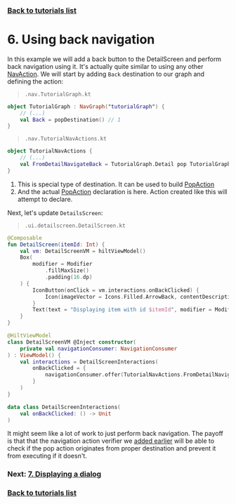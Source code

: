 ### [Back to tutorials list](README.md)

# 6. Using back navigation

In this example we will add a back button to the DetailScreen and perform back navigation using it. 
It's actually quite similar to using any other [NavAction]. We will start by adding `Back` destination to our graph and defining the action:

> `.nav.TutorialGraph.kt`
```kotlin
object TutorialGraph : NavGraph("tutorialGraph") { 
    // (...)
    val Back = popDestination() // 1
}
```

> `.nav.TutorialNavActions.kt`
```kotlin
object TutorialNavActions {
    // (...)
    val FromDetailNavigateBack = TutorialGraph.Detail pop TutorialGraph.Back // 2
}
```
1. This is special type of destination. It can be used to build [PopAction]
2. And the actual [PopAction] declaration is here. Action created like this will attempt to declare.

Next, let's update `DetailsScreen`:

> `.ui.detailscreen.DetailScreen.kt`
```kotlin
@Composable
fun DetailScreen(itemId: Int) {
    val vm: DetailScreenVM = hiltViewModel()
    Box(
        modifier = Modifier
            .fillMaxSize()
            .padding(16.dp)
    ) {
        IconButton(onClick = vm.interactions.onBackClicked) {
            Icon(imageVector = Icons.Filled.ArrowBack, contentDescription = null)
        }
        Text(text = "Displaying item with id $itemId", modifier = Modifier.align(Alignment.Center))
    }
}

@HiltViewModel
class DetailScreenVM @Inject constructor(
    private val navigationConsumer: NavigationConsumer
) : ViewModel() {
    val interactions = DetailScreenInteractions(
        onBackClicked = {
            navigationConsumer.offer(TutorialNavActions.FromDetailNavigateBack)
        }
    )
}

data class DetailScreenInteractions(
    val onBackClicked: () -> Unit
)
```

It might seem like a lot of work to just perform back navigation. 
The payoff is that that the navigation action verifier we [added earlier](04_nav_verifier.md) will be able to check if the pop action 
originates from proper destination and prevent it from executing if it doesn't.

### Next: [7. Displaying a dialog](07_displaying_dialog.md)

### [Back to tutorials list](README.md)

<!-- GENERATED SECTION - DON'T ADD ANY TEXT BELOW THIS TAG -->

[NavAction]: ../../docs/components/composenav/composenav/com.adamkobus.compose.navigation.action/-nav-action/index.md
[PopAction]: ../../docs/components/composenav/composenav/com.adamkobus.compose.navigation.action/-pop-action/index.md
